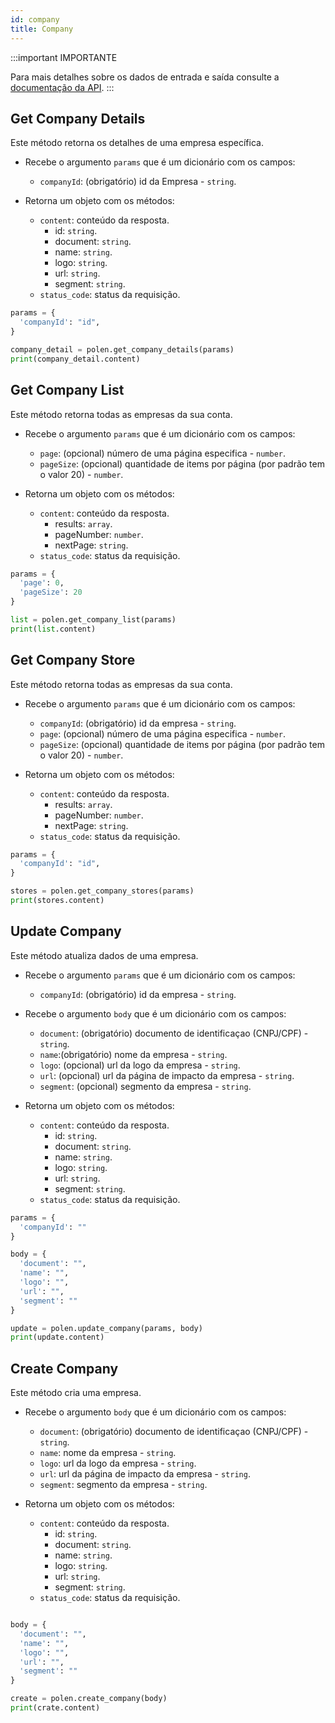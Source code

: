 ```yaml
---
id: company
title: Company
---
```

:::important IMPORTANTE

Para mais detalhes sobre os dados de entrada e saída consulte a [documentação da API](/api-reference).
:::

## Get Company Details
Este método retorna os detalhes de uma empresa específica.

- Recebe o argumento `params` que é um dicionário com os campos:
    - `companyId`: (obrigatório) id da Empresa - `string`.

- Retorna um objeto com os métodos:
    - `content`: conteúdo da resposta.
      - id: `string`.
      - document: `string`.
      - name: `string`.
      - logo: `string`.
      - url: `string`.
      - segment: `string`.
    - `status_code`: status da requisição.

```python
params = {
  'companyId': "id",
}

company_detail = polen.get_company_details(params)
print(company_detail.content)
```

## Get Company List
Este método retorna todas as empresas da sua conta.

- Recebe o argumento `params` que é um dicionário com os campos:
    - `page`: (opcional) número de uma página especifica - `number`.
    - `pageSize`: (opcional) quantidade de items por página (por padrão tem o valor 20) - `number`.

- Retorna um objeto com os métodos:
    - `content`: conteúdo da resposta.
        - results: `array`.
        - pageNumber: `number`.
        - nextPage: `string`.
    - `status_code`: status da requisição.

```python
params = {
  'page': 0,
  'pageSize': 20
}

list = polen.get_company_list(params)
print(list.content)
```

## Get Company Store
Este método retorna todas as empresas da sua conta.

- Recebe o argumento `params` que é um dicionário com os campos:
    - `companyId`: (obrigatório) id da empresa - `string`.
    - `page`: (opcional) número de uma página especifica - `number`.
    - `pageSize`: (opcional) quantidade de items por página (por padrão tem o valor 20) - `number`.

- Retorna um objeto com os métodos:
    - `content`: conteúdo da resposta.
        - results: `array`.
        - pageNumber: `number`.
        - nextPage: `string`.
    - `status_code`: status da requisição.

```python
params = {
  'companyId': "id",
}

stores = polen.get_company_stores(params)
print(stores.content)
```

## Update Company
Este método atualiza dados de uma empresa.

- Recebe o argumento `params` que é um dicionário com os campos:
    - `companyId`: (obrigatório) id da empresa - `string`.

- Recebe o argumento `body` que é um dicionário com os campos:
    - `document`: (obrigatório) documento de identificaçao (CNPJ/CPF) - `string`.
    - `name`:(obrigatório) nome da empresa - `string`.
    - `logo`: (opcional) url da logo da empresa - `string`.
    - `url`: (opcional) url da página de impacto da empresa - `string`.
    - `segment`: (opcional) segmento da empresa - `string`.

- Retorna um objeto com os métodos:
    - `content`: conteúdo da resposta.
        - id: `string`.
        - document: `string`.
        - name: `string`.
        - logo: `string`.
        - url: `string`.
        - segment: `string`.
    - `status_code`: status da requisição.

```python
params = {
  'companyId': ""
}

body = {
  'document': "",
  'name': "",
  'logo': "",
  'url': "",
  'segment': ""
}

update = polen.update_company(params, body)
print(update.content)
```

## Create Company
Este método cria uma empresa.

- Recebe o argumento `body` que é um dicionário com os campos:
    - `document`: (obrigatório) documento de identificaçao (CNPJ/CPF) - `string`.
    - `name`: nome da empresa - `string`.
    - `logo`: url da logo da empresa -  `string`.
    - `url`: url da página de impacto da empresa - `string`.
    - `segment`: segmento da empresa - `string`.

- Retorna um objeto com os métodos:
    - `content`: conteúdo da resposta.
        - id: `string`.
        - document: `string`.
        - name: `string`.
        - logo: `string`.
        - url: `string`.
        - segment: `string`.
    - `status_code`: status da requisição.

```python

body = {
  'document': "",
  'name': "",
  'logo': "",
  'url': "",
  'segment': ""
}

create = polen.create_company(body)
print(crate.content)
```
